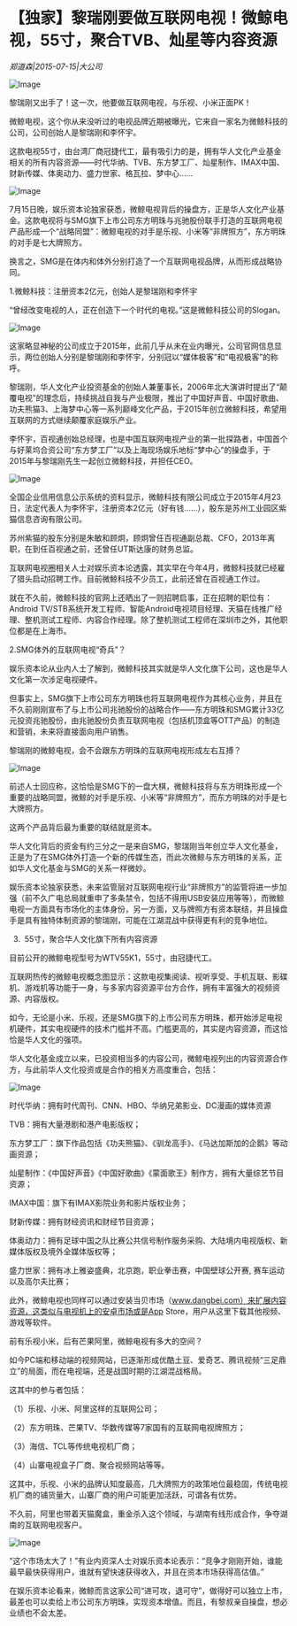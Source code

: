 # 【独家】黎瑞刚要做互联网电视！微鲸电视，55寸，聚合TVB、灿星等内容资源

*郑道森|2015-07-15|大公司*

![Image](http://si1.go2yd.com/get-image/0HsQsprWnOy)

黎瑞刚又出手了！这一次，他要做互联网电视，与乐视、小米正面PK！

微鲸电视，这个你从来没听过的电视品牌近期被曝光，它来自一家名为微鲸科技的公司，公司创始人是黎瑞刚和李怀宇。

这款电视55寸，由台湾厂商冠捷代工，最有吸引力的是，拥有华人文化产业基金相关的所有内容资源——时代华纳、TVB、东方梦工厂、灿星制作、IMAX中国、财新传媒、体奥动力、盛力世家、格瓦拉、梦中心……

![Image](http://si1.go2yd.com/get-image/0HsQszBby8u)

7月15日晚，娱乐资本论独家获悉，微鲸电视背后的操盘方，正是华人文化产业基金。这款电视将与SMG旗下上市公司东方明珠与兆驰股份联手打造的互联网电视产品形成一个“战略同盟”：微鲸电视的对手是乐视、小米等“非牌照方”，东方明珠的对手是七大牌照方。

换言之，SMG是在体内和体外分别打造了一个互联网电视品牌，从而形成战略协同。

1.微鲸科技：注册资本2亿元，创始人是黎瑞刚和李怀宇

“曾经改变电视的人，正在创造下一个时代的电视。”这是微鲸科技公司的Slogan。

![Image](http://si1.go2yd.com/get-image/0HsQssYUMzo)

这家略显神秘的公司成立于2015年，此前几乎从未在业内曝光，公司官网信息显示，两位创始人分别是黎瑞刚和李怀宇，分别冠以“媒体极客”和“电视极客”的称呼。

黎瑞刚，华人文化产业投资基金的创始人兼董事长，2006年北大演讲时提出了“颠覆电视”的理念后，持续挑战自我与产业极限，推出了中国好声音、中国好歌曲、功夫熊猫3、上海梦中心等一系列巅峰文化产品，于2015年创立微鲸科技，希望用互联网的方式继续颠覆家庭娱乐产业。

李怀宇，百视通创始总经理，也是中国互联网电视产业的第一批探路者，中国首个与好莱坞合资公司“东方梦工厂”以及上海现场娱乐地标“梦中心”的操盘手，于2015年与黎瑞刚先生一起创立微鲸科技，并担任CEO。

![Image](http://si1.go2yd.com/get-image/0HsQsrENwTA)

全国企业信用信息公示系统的资料显示，微鲸科技有限公司成立于2015年4月23日，法定代表人为李怀宇，注册资本2亿元（好有钱……），股东是苏州工业园区紫猫信息咨询有限公司。

苏州紫猫的股东分别是朱敏和顾炯，顾炯曾任百视通副总裁、CFO，2013年离职，在到任百视通之前，还曾任UT斯达康的财务总监。

互联网电视圈相关人士对娱乐资本论透露，其实早在今年4月，微鲸科技就已经雇了猎头启动招聘工作。目前微鲸科技不少员工，此前还曾在百视通工作过。

就在不久前，微鲸科技的官网上还晒出了一则招聘启事，正在招聘的职位有：Android TV/STB系统开发工程师、智能Android电视项目经理、天猫在线推广经理、整机测试工程师、内容合作经理。除了整机测试工程师在深圳市之外，其他职位都是在上海市。

2.SMG体外的互联网电视“奇兵”？

娱乐资本论从业内人士了解到，微鲸科技其实就是华人文化旗下公司，这也是华人文化第一次涉足电视硬件。

但事实上，SMG旗下上市公司东方明珠也将互联网电视作为其核心业务，并且在不久前刚刚宣布了与上市公司兆驰股份的战略合作——东方明珠和SMG累计33亿元投资兆驰股份，由兆驰股份负责互联网电视（包括机顶盒等OTT产品）的制造和营销，未来将直接面向用户销售。

黎瑞刚的微鲸电视，会不会跟东方明珠的互联网电视形成左右互搏？

![Image](http://si1.go2yd.com/get-image/0HsQswcjsFE)

前述人士回应称，这恰恰是SMG下的一盘大棋，微鲸科技将与东方明珠形成一个重要的战略同盟，微鲸的对手是乐视、小米等“非牌照方”，而东方明珠的对手是七大牌照方。

这两个产品背后最为重要的联结就是资本。

华人文化背后的资金有约三分之一是来自SMG，黎瑞刚当年创立华人文化基金，正是为了在SMG体外打造一个新的传媒生态，而此次微鲸与东方明珠的关系，正如华人文化基金与SMG的关系一样微妙。

娱乐资本论独家获悉，未来监管层对互联网电视行业“非牌照方”的监管将进一步加强（前不久广电总局就重申了多条禁令，包括不得用USB安装应用等等），而微鲸电视一方面具有市场化的主体身份，另一方面，又与牌照方有资本联结，并且操盘手是具有独特体制资源的黎瑞刚，可能在江湖混战中获得更有利的竞争地位。

3.  55寸，聚合华人文化旗下所有内容资源

目前公开的微鲸电视型号为WTV55K1，55寸，由冠捷代工。

互联网热传的微鲸电视概念图显示：这款电视集阅读、视听享受、手机互联、影碟机、游戏机等功能于一身，与多家内容资源平台方合作，拥有丰富强大的视频资源、内容版权。

如今，无论是小米、乐视，还是SMG旗下的上市公司东方明珠，都开始涉足电视机硬件，其实电视硬件的技术门槛并不高。门槛更高的，其实是内容资源，而这恰恰是华人文化的强项。

华人文化基金成立以来，已投资相当多的内容公司，微鲸电视列出的内容资源合作方，与此前华人文化投资或是合作的相关方高度重合，包括：

![Image](http://si1.go2yd.com/get-image/0HsQstqguie)

时代华纳：拥有时代周刊、CNN、HBO、华纳兄弟影业、DC漫画的媒体资源

TVB：拥有大量港剧和港产电影版权；

东方梦工厂：旗下作品包括《功夫熊猫》、《驯龙高手》、《马达加斯加的企鹅》等动画资源；

灿星制作：《中国好声音》《中国好歌曲》《蒙面歌王》制作方，拥有大量综艺节目资源；

IMAX中国：旗下有IMAX影院业务和影片版权业务；

财新传媒：拥有财经资讯和财经节目资源；

体奥动力：拥有足球中国之队比赛公共信号制作服务采购、大陆境内电视版权、新媒体版权及境外全媒体版权等；

盛力世家：拥有冰上雅姿盛典，北京跑，职业拳击赛，中国壁球公开赛, 赛车运动以及高尔夫比赛；

此外，微鲸电视也同样可以通过安装当贝市场（www.dangbei.com）来扩展内容资源，这类似与电视机上的安卓市场或是App Store，用户从这里下载其他视频、游戏等软件。

前有乐视小米，后有芒果阿里，微鲸电视有多大的空间？

如今PC端和移动端的视频网站，已逐渐形成优酷土豆、爱奇艺、腾讯视频“三足鼎立”的局面，而在电视端，还是战国时期的江湖混战格局。

这其中的参与者包括：

（1）乐视、小米、阿里这样的互联网公司；

（2）东方明珠、芒果TV、华数传媒等7家国有的互联网电视牌照方；

（3）海信、TCL等传统电视机厂商；

（4）山寨电视盒子厂商、聚合视频网站等等。

这其中，乐视、小米的品牌认知度最高，几大牌照方的政策地位最稳固，传统电视机厂商的铺货量大，山寨厂商的用户可能更加活跃，可谓各有优势。

不久前，阿里也带着天猫魔盒，重金杀入这个领域，与湖南有线形成合作，争夺湖南的互联网电视客户。

![Image](http://si1.go2yd.com/get-image/0HsQsvPNlDc)

“这个市场太大了！”有业内资深人士对娱乐资本论表示：“竞争才刚刚开始，谁能最早最快获得用户，谁就有望快速获得收入，并且在资本市场获得高估值。”

在娱乐资本论看来，微鲸而言这家公司“进可攻，退可守”，做得好可以独立上市，最差也可以卖给上市公司东方明珠，实现资本增值。而且，有黎叔亲自操盘，想必业绩也不会太差。

